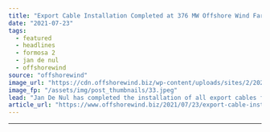 ```yaml
---
title: "Export Cable Installation Completed at 376 MW Offshore Wind Farm in Taiwan"
date: "2021-07-23"
tags: 
  - featured
  - headlines
  - formosa 2
  - jan de nul
  - offshorewind
source: "offshorewind"
image_url: "https://cdn.offshorewind.biz/wp-content/uploads/sites/2/2021/07/23091003/c-Jan-De-Nul-Group-Taiwan-Formosa-2-Export-cables-installed.jpeg"
image_fp: "/assets/img/post_thumbnails/33.jpeg"
lead: "Jan De Nul has completed the installation of all export cables for the 376"
article_url: "https://www.offshorewind.biz/2021/07/23/export-cable-installation-completed-at-376-mw-offshore-wind-farm-in-taiwan/"
---
```


---
